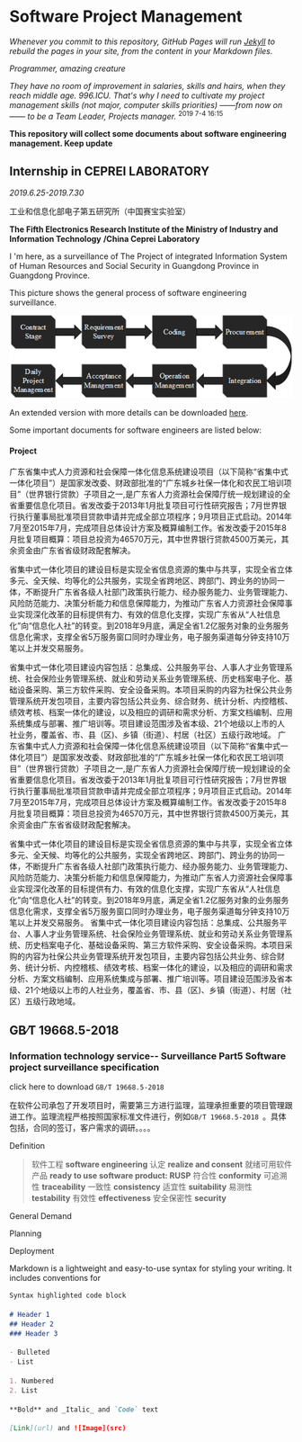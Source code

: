 # Software Project Management

*Whenever you commit to this repository, GitHub Pages will run [Jekyll](https://jekyllrb.com/) to rebuild the pages in your site, from the content in your Markdown files.*

*Programmer, amazing creature*

*They have no room of improvement in salaries, skills and hairs, when they reach middle age. 996.ICU. That's why I need to cultivate my project management skills (not major, computer skills priorities) ——from now on——  to be a Team Leader, Projects manager.*  <sup>2019 7-4 16:15 </sup> 

**This repository will collect some documents about software engineering management. Keep update**

## Internship in CEPREI LABORATORY

*2019.6.25-2019.7.30*

工业和信息化部电子第五研究所（中国赛宝实验室）

**The Fifth Electronics Research Institute of the Ministry of Industry and Information Technology** **/China Ceprei Laboratory**


I 'm here, as a surveillance of The Project of integrated Information System of Human Resources and Social Security in Guangdong Province in Guangdong Province.


This picture shows the general process of software engineering surveillance.

<div align=center><img src='surveillance.png'></div>

An extended version with more details can be downloaded [here]().  

Some important documents for software engineers are listed below:



#### Project

广东省集中式人力资源和社会保障一体化信息系统建设项目（以下简称“省集中式一体化项目”）是国家发改委、财政部批准的“广东城乡社保一体化和农民工培训项目”（世界银行贷款）子项目之一,是广东省人力资源社会保障厅统一规划建设的全省重要信息化项目。省发改委于2013年1月批复项目可行性研究报告；7月世界银行执行董事局批准项目贷款申请并完成全部立项程序；9月项目正式启动。2014年7月至2015年7月，完成项目总体设计方案及概算编制工作。省发改委于2015年8月批复项目概算：项目总投资为46570万元，其中世界银行贷款4500万美元，其余资金由广东省省级财政配套解决。



省集中式一体化项目的建设目标是实现全省信息资源的集中与共享，实现全省立体多元、全天候、均等化的公共服务，实现全省跨地区、跨部门、跨业务的协同一体，不断提升广东省各级人社部门政策执行能力、经办服务能力、业务管理能力、风险防范能力、决策分析能力和信息保障能力，为推动广东省人力资源社会保障事业实现深化改革的目标提供有力、有效的信息化支撑，实现广东省从“人社信息化”向“信息化人社”的转变。到2018年9月底，满足全省1.2亿服务对象的业务服务信息化需求，支撑全省5万服务窗口同时办理业务，电子服务渠道每分钟支持10万笔以上并发交易服务。

省集中式一体化项目建设内容包括：总集成、公共服务平台、人事人才业务管理系统、社会保险业务管理系统、就业和劳动关系业务管理系统、历史档案电子化、基础设备采购、第三方软件采购、安全设备采购。本项目采购的内容为社保公共业务管理系统开发包项目，主要内容包括公共业务、综合财务、统计分析、内控稽核、绩效考核、档案一体化的建设，以及相应的调研和需求分析、方案文档编制、应用系统集成与部署、推广培训等。项目建设范围涉及省本级、21个地级以上市的人社业务，覆盖省、市、县（区)、乡镇（街道）、村居（社区）五级行政地域。
广东省集中式人力资源和社会保障一体化信息系统建设项目（以下简称“省集中式一体化项目”）是国家发改委、财政部批准的“广东城乡社保一体化和农民工培训项目”（世界银行贷款）子项目之一,是广东省人力资源社会保障厅统一规划建设的全省重要信息化项目。省发改委于2013年1月批复项目可行性研究报告；7月世界银行执行董事局批准项目贷款申请并完成全部立项程序；9月项目正式启动。2014年7月至2015年7月，完成项目总体设计方案及概算编制工作。省发改委于2015年8月批复项目概算：项目总投资为46570万元，其中世界银行贷款4500万美元，其余资金由广东省省级财政配套解决。

省集中式一体化项目的建设目标是实现全省信息资源的集中与共享，实现全省立体多元、全天候、均等化的公共服务，实现全省跨地区、跨部门、跨业务的协同一体，不断提升广东省各级人社部门政策执行能力、经办服务能力、业务管理能力、风险防范能力、决策分析能力和信息保障能力，为推动广东省人力资源社会保障事业实现深化改革的目标提供有力、有效的信息化支撑，实现广东省从“人社信息化”向“信息化人社”的转变。到2018年9月底，满足全省1.2亿服务对象的业务服务信息化需求，支撑全省5万服务窗口同时办理业务，电子服务渠道每分钟支持10万笔以上并发交易服务。
省集中式一体化项目建设内容包括：总集成、公共服务平台、人事人才业务管理系统、社会保险业务管理系统、就业和劳动关系业务管理系统、历史档案电子化、基础设备采购、第三方软件采购、安全设备采购。本项目采购的内容为社保公共业务管理系统开发包项目，主要内容包括公共业务、综合财务、统计分析、内控稽核、绩效考核、档案一体化的建设，以及相应的调研和需求分析、方案文档编制、应用系统集成与部署、推广培训等。项目建设范围涉及省本级、21个地级以上市的人社业务，覆盖省、市、县（区)、乡镇（街道）、村居（社区）五级行政地域。

## GB∕T 19668.5-2018

### Information technology service-- Surveillance Part5 Software project surveillance specification

click here to download `GB∕T 19668.5-2018`

在软件公司承包了开发项目时，需要第三方进行监理，监理承担重要的项目管理跟进工作。监理流程严格按照国家标准文件进行，例如`GB∕T 19668.5-2018 `。具体包括，合同的签订，客户需求的调研。。。。

Definition

> 软件工程 **software engineering**
> 认定 **realize and consent**
> 就绪可用软件产品 **ready to use software product: RUSP**
> 符合性 **conformity**
> 可追溯性 **traceability**
> 一致性 **consistency**
> 适宜性 **suitability**
> 易测性 **testability**
> 有效性 **effectiveness**
> 安全保密性 **security**  

General Demand

Planning

Deployment




Markdown is a lightweight and easy-to-use syntax for styling your writing. It includes conventions for

```markdown
Syntax highlighted code block

# Header 1
## Header 2
### Header 3

- Bulleted
- List

1. Numbered
2. List

**Bold** and _Italic_ and `Code` text

[Link](url) and ![Image](src)
```
